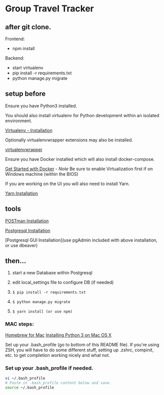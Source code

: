 # Group Travel Tracker


## after git clone.

Frontend: 
- npm install

Backend: 
- start virtualenv
- pip install -r requirements.txt
- python manage.py migrate





## setup before
Ensure you have Python3 installed.

You should also install virtualenv for Python development within an isolated environment.

[Virtualenv - Installation](https://virtualenv.pypa.io/en/latest/installation.html#)

Optionally virtualenvwrapper extensions may also be installed.

[virtualenvwrapper](https://virtualenvwrapper.readthedocs.io/en/latest/install.html)

Ensure you have Docker installed which will also install docker-compose.

[Get Started with Docker](https://www.docker.com/get-started) - *Note* Be sure to enable Virtualization first if on Windows machine (within the BIOS)

If you are working on the UI you will also need to install Yarn.

[Yarn Installation](https://yarnpkg.com/lang/en/docs/install)


## tools

[POSTman Installation](https://www.postman.com/downloads/)

[Postgresql Installation](https://www.postgresql.org/download/)

[Postgresql GUI Installation](use pgAdmin included with above installation, or use dbeaver)


## then...

1) start a new Database within Postgresql

2) edit local_settings file to configure DB (if needed)

3) ```$ pip install -r requirements.txt```

4) ```$ python manage.py migrate```

5) ```$ yarn install (or use npm)```



### MAC steps:

[Homebrew for Mac](https://brew.sh/)
[Installing Python 3 on Mac OS X](https://docs.python-guide.org/starting/install3/osx/)

Set up your .bash_profile (go to bottom of this README file). If you're using ZSH, you will have to do
some different stuff, setting up .zshrc, compinit, etc. to get completion working nicely and what not.

### Set up your .bash_profile if needed.
```bash
vi ~/.bash_profile
# Paste in .bash_profile content below and save.
source ~/.bash_profile
```

